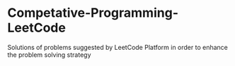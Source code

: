 # Competative-Programming-LeetCode

 Solutions of problems suggested by LeetCode Platform in order to enhance the problem solving strategy 
